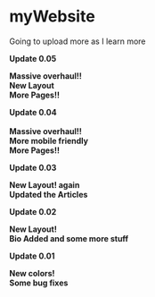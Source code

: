 # myWebsite

Going to upload more as I learn more <br>


   <b>Update 0.05<b>
   
   Massive overhaul!!<br>New Layout<br>More Pages!!<br>
   
   <b>Update 0.04</b><br>    
   Massive overhaul!!<br>More mobile friendly
  <br>More Pages!!
           

 <b>Update 0.03<br></b>

 New Layout! again<br> Updated the Articles<br>


 <b>Update 0.02<br></b>

 New Layout!<br> Bio Added and some more stuff<br>
 
 
 <b>Update 0.01<br></b>
 
 New colors!<br> Some bug fixes<br>
